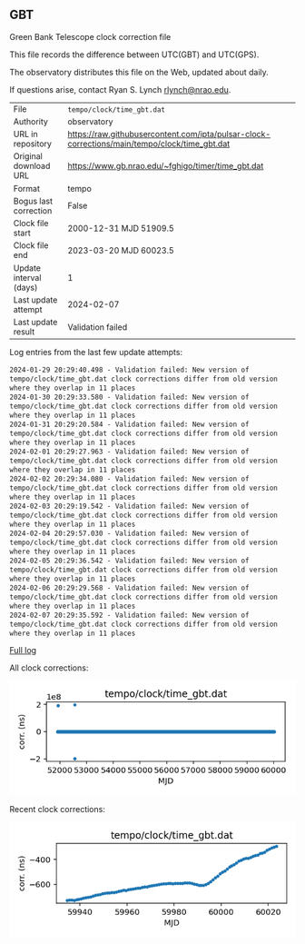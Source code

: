 
## GBT

Green Bank Telescope clock correction file

This file records the difference between UTC(GBT) and UTC(GPS).

The observatory distributes this file on the Web, updated about daily.

If questions arise, contact Ryan S. Lynch <rlynch@nrao.edu>.

|     |     |
|:--- |:--- |
| File | `tempo/clock/time_gbt.dat` |
| Authority | observatory |
| URL in repository | <https://raw.githubusercontent.com/ipta/pulsar-clock-corrections/main/tempo/clock/time_gbt.dat> |
| Original download URL | <https://www.gb.nrao.edu/~fghigo/timer/time_gbt.dat> |
| Format | tempo |
| Bogus last correction | False |
| Clock file start | 2000-12-31 MJD 51909.5 |
| Clock file end | 2023-03-20 MJD 60023.5 |
| Update interval (days) | 1 |
| Last update attempt | 2024-02-07 |
| Last update result | Validation failed |

Log entries from the last few update attempts:
```
2024-01-29 20:29:40.498 - Validation failed: New version of tempo/clock/time_gbt.dat clock corrections differ from old version where they overlap in 11 places
2024-01-30 20:29:33.580 - Validation failed: New version of tempo/clock/time_gbt.dat clock corrections differ from old version where they overlap in 11 places
2024-01-31 20:29:20.584 - Validation failed: New version of tempo/clock/time_gbt.dat clock corrections differ from old version where they overlap in 11 places
2024-02-01 20:29:27.963 - Validation failed: New version of tempo/clock/time_gbt.dat clock corrections differ from old version where they overlap in 11 places
2024-02-02 20:29:34.080 - Validation failed: New version of tempo/clock/time_gbt.dat clock corrections differ from old version where they overlap in 11 places
2024-02-03 20:29:19.542 - Validation failed: New version of tempo/clock/time_gbt.dat clock corrections differ from old version where they overlap in 11 places
2024-02-04 20:29:57.030 - Validation failed: New version of tempo/clock/time_gbt.dat clock corrections differ from old version where they overlap in 11 places
2024-02-05 20:29:36.542 - Validation failed: New version of tempo/clock/time_gbt.dat clock corrections differ from old version where they overlap in 11 places
2024-02-06 20:29:29.568 - Validation failed: New version of tempo/clock/time_gbt.dat clock corrections differ from old version where they overlap in 11 places
2024-02-07 20:29:35.592 - Validation failed: New version of tempo/clock/time_gbt.dat clock corrections differ from old version where they overlap in 11 places
```
[Full log](https://raw.githubusercontent.com/ipta/pulsar-clock-corrections/main/log/tempo/clock/time_gbt.dat.log)


All clock corrections:

![plot of all clock corrections](time_gbt.dat.png "All corrections")

Recent clock corrections:

![plot of recent clock corrections](time_gbt.dat.short.png "Recent corrections")

